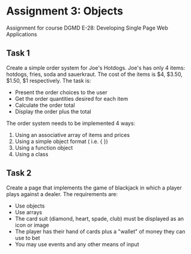 # Assignment 3: Objects
Assignment for course DGMD E-28: Developing Single Page Web Applications

## Task 1
Create a simple order system for Joe's Hotdogs. Joe's has only 4 items: hotdogs, fries, soda and sauerkraut. The cost of the items is $4, $3.50, $1.50, $1 respectively. The task is:
- Present the order choices to the user
- Get the order quantities desired for each item 
- Calculate the order total
- Display the order plus the total

The order system needs to be implemented 4 ways:
1. Using an associative array of items and prices
2. Using a simple object format ( i.e. { })
3. Using a function object 
4. Using a class

## Task 2
Create a page that implements the game of blackjack in which a player plays against a dealer. The requirements are:
- Use objects
- Use arrays
- The card suit (diamond, heart, spade, club) must be displayed as an icon or image
- The player has their hand of cards plus a "wallet" of money they can use to bet
- You may use events and any other means of input
